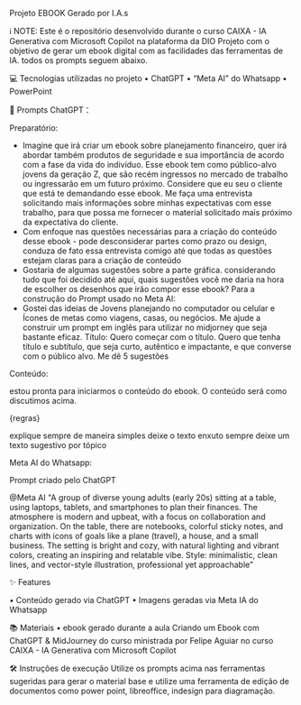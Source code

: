 Projeto EBOOK Gerado por I.A.s

ℹ️ NOTE: Este é o repositório desenvolvido durante o curso CAIXA - IA Generativa com Microsoft Copilot na plataforma da DIO
Projeto com o objetivo de gerar um ebook digital com as facilidades das ferramentas de IA. todos os prompts seguem abaixo.

💻 Tecnologias utilizadas no projeto
•	ChatGPT
•	“Meta AI” do Whatsapp
•	PowerPoint


🧠 Prompts
ChatGPT：

Preparatório: 	
- Imagine que irá criar um ebook sobre planejamento financeiro, quer irá abordar também produtos de seguridade e sua importância de acordo com a fase da vida do indivíduo. Esse ebook tem como público-alvo jovens da geração Z, que são recém ingressos no mercado de trabalho ou ingressarão em um futuro próximo. Considere que eu seu o cliente que está te demandando esse ebook. Me faça uma entrevista solicitando mais informações sobre minhas expectativas com esse trabalho, para que possa me fornecer o material solicitado mais próximo da expectativa do cliente.
- Com enfoque nas questões necessárias para a criação do conteúdo desse ebook - pode desconsiderar partes como prazo ou design, conduza de fato essa entrevista comigo até que todas as questões estejam claras para a criação de conteúdo
- Gostaria de algumas sugestões sobre a parte gráfica. considerando tudo que foi decidido até aqui, quais sugestões você me daria na hora de escolher os desenhos que irão compor esse ebook?
Para a construção do Prompt usado no Meta AI:
- Gostei das ideias de Jovens planejando no computador ou celular e Ícones de metas como viagens, casas, ou negócios. Me ajude a construir um prompt em inglês para utilizar no midjorney que seja bastante eficaz.
Título:
Quero começar com o título. Quero que tenha título e subtítulo,  que seja curto, autêntico e impactante, e que converse com o público alvo. Me dê 5 sugestões

Conteúdo:

estou pronta para iniciarmos o conteúdo do ebook. O conteúdo será como discutimos acima. 

{regras}

explique sempre de maneira simples 
deixe o texto enxuto 
sempre deixe um texto sugestivo por tópico

Meta AI do Whatsapp:

Prompt criado pelo ChatGPT

@Meta AI "A group of diverse young adults (early 20s) sitting at a table, using laptops, tablets, and smartphones to plan their finances. The atmosphere is modern and upbeat, with a focus on collaboration and organization. On the table, there are notebooks, colorful sticky notes, and charts with icons of goals like a plane (travel), a house, and a small business. The setting is bright and cozy, with natural lighting and vibrant colors, creating an inspiring and relatable vibe. Style: minimalistic, clean lines, and vector-style illustration, professional yet approachable”

✨ Features

•	Conteúdo gerado via ChatGPT
•	Imagens geradas via Meta IA do Whatsapp

📚 Materiais
•	ebook gerado durante a aula Criando um Ebook com ChatGPT & MidJourney do curso ministrada por Felipe Aguiar no curso CAIXA - IA Generativa com Microsoft Copilot


🛠️ Instruções de execução
Utilize os prompts acima nas ferramentas sugeridas para gerar o material base e utilize uma ferramenta de edição de documentos como power point, libreoffice, indesign para diagramação.

